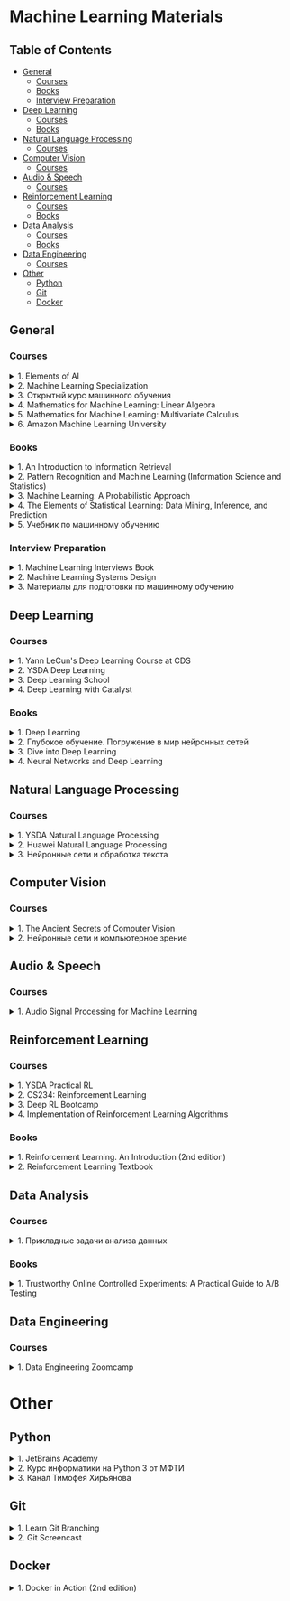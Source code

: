 # Machine Learning Materials

## Table of Contents

- [General](https://github.com/Illumaria/machine-learning-materials#general)
     - [Courses](https://github.com/Illumaria/machine-learning-materials#courses)
     - [Books](https://github.com/Illumaria/machine-learning-materials#books)
     - [Interview Preparation](https://github.com/Illumaria/machine-learning-materials#interview-preparation)
- [Deep Learning](https://github.com/Illumaria/machine-learning-materials#deep-learning)
     - [Courses](https://github.com/Illumaria/machine-learning-materials#courses-1)
     - [Books](https://github.com/Illumaria/machine-learning-materials#books-1)
- [Natural Language Processing](https://github.com/Illumaria/machine-learning-materials#natural-language-processing)
     - [Courses](https://github.com/Illumaria/machine-learning-materials#courses-2)
- [Computer Vision](https://github.com/Illumaria/machine-learning-materials#computer-vision)
     - [Courses](https://github.com/Illumaria/machine-learning-materials#courses-3)
- [Audio & Speech](https://github.com/Illumaria/machine-learning-materials#audio)
     - [Courses](https://github.com/Illumaria/machine-learning-materials#courses-4)
- [Reinforcement Learning](https://github.com/Illumaria/machine-learning-materials#reinforcement-learning)
     - [Courses](https://github.com/Illumaria/machine-learning-materials#courses-5)
     - [Books](https://github.com/Illumaria/machine-learning-materials#books-2)
- [Data Analysis](https://github.com/Illumaria/machine-learning-materials#data-analysis)
     - [Courses](https://github.com/Illumaria/machine-learning-materials#courses-6)
     - [Books](https://github.com/Illumaria/machine-learning-materials#books-3)
- [Data Engineering](https://github.com/Illumaria/machine-learning-materials#data-engineering)
     - [Courses](https://github.com/Illumaria/machine-learning-materials#courses-7)
- [Other](https://github.com/Illumaria/machine-learning-materials#other)
     - [Python](https://github.com/Illumaria/machine-learning-materials#python)
     - [Git](https://github.com/Illumaria/machine-learning-materials#git)
     - [Docker](https://github.com/Illumaria/machine-learning-materials#docker)

## General

### Courses

<details>

<summary>1. Elements of AI</summary>

* Link: https://course.elementsofai.com/
* Description: an excellent course for beginners with a unique presentation of the material. _My personal recommendation!_

</details>

<details>

<summary>2. Machine Learning Specialization</summary>

* Link: https://www.coursera.org/learn/machine-learning
* Description: a set of courses by Andrew Ng.
* Note: might be unavailable on Coursera because of its policy changes.

</details>

<details>

<summary>3. Открытый курс машинного обучения</summary>

* Ссылка: https://ods.ai/tracks/open-ml-course
* Описание: курс от активных членов сообщества Open Data Science.

</details>

<details>

<summary>4. Mathematics for Machine Learning: Linear Algebra</summary>

* Link: https://www.coursera.org/learn/linear-algebra-machine-learning
* Description:

     ```
     In this course on Linear Algebra we look at what linear algebra is and how it relates to vectors and matrices. Then we look through what vectors and matrices are and how to work with them, including the knotty problem of eigenvalues and eigenvectors, and how to use these to solve problems. Finally  we look at how to use these to do fun things with datasets - like how to rotate images of faces and how to extract eigenvectors to look at how the Pagerank algorithm works.

     Since we're aiming at data-driven applications, we'll be implementing some of these ideas in code, not just on pencil and paper. Towards the end of the course, you'll write code blocks and encounter Jupyter notebooks in Python, but don't worry, these will be quite short, focussed on the concepts, and will guide you through if you’ve not coded before.

     At the end of this course you will have an intuitive understanding of vectors and matrices that will help you bridge the gap into linear algebra problems, and how to apply these concepts to machine learning.
     ```
* Note: might be unavailable on Coursera because of its policy changes.

</details>

<details>

<summary>5. Mathematics for Machine Learning: Multivariate Calculus</summary>

* Link: https://www.coursera.org/learn/multivariate-calculus-machine-learning
* Description:

     ```
     This course offers a brief introduction to the multivariate calculus required to build many common machine learning techniques. We start at the very beginning with a refresher on the “rise over run” formulation of a slope, before converting this to the formal definition of the gradient of a function. We then start to build up a set of tools for making calculus easier and faster. Next, we learn how to calculate vectors that point up hill on multidimensional surfaces and even put this into action using an interactive game. We take a look at how we can use calculus to build approximations to functions, as well as helping us to quantify how accurate we should expect those approximations to be. We also spend some time talking about where calculus comes up in the training of neural networks, before finally showing you how it is applied in linear regression models. This course is intended to offer an intuitive understanding of calculus, as well as the language necessary to look concepts up yourselves when you get stuck. Hopefully, without going into too much detail, you’ll still come away with the confidence to dive into some more focused machine learning courses in future.
     ```
* Note: might be unavailable on Coursera because of its policy changes.

</details>

<details>

<summary>6. Amazon Machine Learning University</summary>

* Link: https://aws.amazon.com/ru/machine-learning/mlu/

</details>

### Books

<details>

<summary>1. An Introduction to Information Retrieval</summary>

* Authors: Christopher D. Manning, Prabhakar Raghavan, Hinrich Schütze
* Link: https://nlp.stanford.edu/IR-book/pdf/irbookonlinereading.pdf

</details>

<details>

<summary>2. Pattern Recognition and Machine Learning (Information Science and Statistics)</summary>

* Authors: Christopher M. Bishop

</details>

<details>

<summary>3. Machine Learning: A Probabilistic Approach</summary>

* Authors: Kevin Murphy

</details>

<details>

<summary>4. The Elements of Statistical Learning: Data Mining, Inference, and Prediction</summary>

* Authors: Trevor Hastie, Robert Tibshirani, Jerome Friedman
* Link: https://hastie.su.domains/Papers/ESLII.pdf

</details>

<details>

<summary>5. Учебник по машинному обучению</summary>

* Авторы: Школа Анализа Данных (Яндекс)
* Ссылка: https://academy.yandex.ru/handbook/ml

</details>

### Interview Preparation

<details>

<summary>1. Machine Learning Interviews Book</summary>

* Authors: Chip Huyen
* Link: https://huyenchip.com/ml-interviews-book/

</details>

<details>

<summary>2. Machine Learning Systems Design</summary>

* Authors: Chip Huyen
* Link: https://huyenchip.com/machine-learning-systems-design/toc.html

</details>

<details>

<summary>3. Материалы для подготовки по машинному обучению</summary>

* Авторы: Tinkoff
* Ссылка: https://www.tinkoff.ru/career/it/interview/ml/
* Описание: содержит множество материалов для подготовки к собеседованию на вакансию DS/ML, включая алгоритмы, System Design и прочее. Многие источники пересекаются с тем, что перечислено в этом документе.

</details>

## Deep Learning

### Courses

<details>

<summary>1. Yann LeCun's Deep Learning Course at CDS</summary>

* Link: https://cds.nyu.edu/deep-learning/
* Description: first check who Yann LeCun is, then think about whether this course can be bad.

</details>

<details>

<summary>2. YSDA Deep Learning</summary>

* Link: https://github.com/yandexdataschool/Practical_DL
* Description: Deep Learning course co-developed by YSDA, HSE, and Skoltech.

</details>

<details>

<summary>3. Deep Learning School</summary>

* Ссылка: https://www.dlschool.org/
* Описание:
     ```
     Школа глубокого обучения (Deep Learning School) — это образовательный проект ФПМИ МФТИ. Мы ведём курсы по искусственному интеллекту для школьников и студентов, интересующихся программированием и математикой. Занятия ведут студенты и выпускники Физтех-школы прикладной математики и информатики МФТИ. 
     ```

</details>

<details>

<summary>4. Deep Learning with Catalyst</summary>

* Link: https://github.com/catalyst-team/dl-course
* Description: Deep Learning course made by Deep Learning School, Tinkoff, and Catalyst team.

</details>

### Books

<details>

<summary>1. Deep Learning</summary>

* Authors: Ian Goodfellow, Yoshua Bengio, Aaron Courville
* Link: https://www.deeplearningbook.org/
* Description: this is literally the Bible of Deep Learning.

</details>

<details>

<summary>2. Глубокое обучение. Погружение в мир нейронных сетей</summary>

* Авторы: С. Николенко, А. Кадурин, E. Архангельская
* Описание: пожалуй, самая актуальная и хорошо составленная книга о глубоком обучении на русском языке.

</details>

<details>

<summary>3. Dive into Deep Learning</summary>

* Authors: mostly Amazon and Google employees
* Link: http://d2l.ai/
* Description:
     ```
     Interactive deep learning book with code, math, and discussions.
     ```

</details>

<details>

<summary>4. Neural Networks and Deep Learning</summary>

* Authors: Michael Nielsen
* Link: http://neuralnetworksanddeeplearning.com/
* Description:
     ```
     Neural networks and deep learning currently provide the best solutions to many problems in image recognition, speech recognition, and natural language processing. This book will teach you many of the core concepts behind neural networks and deep learning.
     ```

</details>

## Natural Language Processing

### Courses

<details>

<summary>1. YSDA Natural Language Processing</summary>

* Link: https://github.com/yandexdataschool/nlp_course

</details>

<details>

<summary>2. Huawei Natural Language Processing</summary>

* Link: https://ods.ai/tracks/nlp-course

</details>

<details>

<summary>3. Нейронные сети и обработка текста</summary>

* Ссылка: https://stepik.org/course/54098/promo
* Описание:
     ```
     Авторы курса, эксперты Центра ИИ Samsung, доступным языком рассказывают, как начать работать с текстами при помощи нейросетей.
     ```

</details>

## Computer Vision

### Courses

<details>

<summary>1. The Ancient Secrets of Computer Vision</summary>

* Link: https://pjreddie.com/courses/computer-vision/
* Description:
     ```
     This class is a general introduction to computer vision. It covers standard techniques in image processing like filtering, edge detection, stereo, flow, etc. (old-school vision), as well as newer, machine-learning based computer vision. It was originally offered in the spring of 2018 at the University of Washington.
     ```

</details>

<details>

<summary>2. Нейронные сети и компьютерное зрение</summary>

* Ссылка: https://stepik.org/course/50352/promo
* Описание:
     ```
     Авторы курса, эксперты Samsung AI Center дадут базовые знания на примере решения задач компьютерного зрения.
     ```

</details>

## Audio & Speech

### Courses

<details>

<summary>1. Audio Signal Processing for Machine Learning</summary>

* Authors: Valerio Velardo
* Link: https://youtube.com/playlist?list=PL-wATfeyAMNqIee7cH3q1bh4QJFAaeNv0
* Description:
     ```
     Master key audio signal processing concepts. Learn how to process raw audio data to power your audio-driven AI applications.
     ```

</details>

## Reinforcement Learning

### Courses

<details>

<summary>1. YSDA Practical RL</summary>

* Link: https://github.com/yandexdataschool/Practical_RL
* Description:
     ```
     An open course on reinforcement learning in the wild. Taught on-campus at HSE and YSDA and maintained to be friendly to online students (both english and russian).
     ```

</details>

<details>

<summary>2. CS234: Reinforcement Learning</summary>

* Link: http://web.stanford.edu/class/cs234/index.html

</details>

<details>

<summary>3. Deep RL Bootcamp</summary>

* Link: https://sites.google.com/view/deep-rl-bootcamp/lectures

</details>

<details>

<summary>4. Implementation of Reinforcement Learning Algorithms</summary>

* Link: https://github.com/dennybritz/reinforcement-learning
* Description:
     ```
     Implementation of Reinforcement Learning Algorithms. Python, OpenAI Gym, Tensorflow. Exercises and Solutions to accompany Sutton's Book and David Silver's course.
     ```

</details>

### Books

<details>

<summary>1. Reinforcement Learning. An Introduction (2nd edition)</summary>

* Authors: Richard S. Sutton, Andrew G. Barto
* Link: http://incompleteideas.net/book/RLbook2020.pdf
* Description: this is literally the Bible of Deep Learning.

</details>

<details>

<summary>2. Reinforcement Learning Textbook</summary>

* Авторы: Сергей Иванов
* Ссылка: https://arxiv.org/abs/2201.09746
* Описание: конспект (на 245 страниц!) по обучению с подкреплением на русском языке.

</details>

## Data Analysis

### Courses

<details>

<summary>1. Прикладные задачи анализа данных</summary>

* Авторы: Александр Дьяконов (ВМК, МГУ имени М.В. Ломоносова)
* Ссылка: https://github.com/Dyakonov/PZAD

</details>

### Books

<details>

<summary>1. Trustworthy Online Controlled Experiments: A Practical Guide to A/B Testing</summary>

* Authors: Ron Kohavi

</details>

## Data Engineering

### Courses

<details>

<summary>1. Data Engineering Zoomcamp</summary>

* Link: https://github.com/DataTalksClub/data-engineering-zoomcamp
* Description: free Data Engineering course from DataTalks.Club.

</details>

# Other

## Python

<details>

<summary>1. JetBrains Academy</summary>

* Link: https://hyperskill.org/
* Description: <i>paid</i> Python, SQL, and even math courses by JetBrains.

</details>

<details>

<summary>2. Курс информатики на Python 3 от МФТИ</summary>

* Ссылка: http://judge.mipt.ru/mipt_cs_on_python3/

</details>

<details>

<summary>3. Канал Тимофея Хирьянова</summary>

* Ссылка: https://www.youtube.com/c/%D0%A2%D0%B8%D0%BC%D0%BE%D1%84%D0%B5%D0%B9%D0%A5%D0%B8%D1%80%D1%8C%D1%8F%D0%BD%D0%BE%D0%B2

</details>

## Git

<details>

<summary>1. Learn Git Branching</summary>

* Link: https://learngitbranching.js.org/
* Description: interactive git simulator.

</details>

<details>

<summary>2. Git Screencast</summary>

* Ссылка: https://learn.javascript.ru/screencast/git
* Описание: отличный скринкаст по git. Минус - довольно высокая скорость изложения материала, используйте паузу, чтобы успевать за автором.

</details>

## Docker

<details>

<summary>1. Docker in Action (2nd edition)</summary>

* Authors: Jeff Nickoloff, Stephen Kuenzli

</details>
